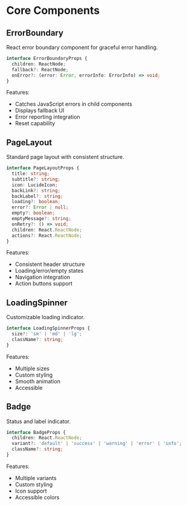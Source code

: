 # Core Components

## ErrorBoundary
React error boundary component for graceful error handling.

```typescript
interface ErrorBoundaryProps {
  children: ReactNode;
  fallback?: ReactNode;
  onError?: (error: Error, errorInfo: ErrorInfo) => void;
}
```

Features:
- Catches JavaScript errors in child components
- Displays fallback UI
- Error reporting integration
- Reset capability

## PageLayout
Standard page layout with consistent structure.

```typescript
interface PageLayoutProps {
  title: string;
  subtitle?: string;
  icon: LucideIcon;
  backLink?: string;
  backLabel?: string;
  loading?: boolean;
  error?: Error | null;
  empty?: boolean;
  emptyMessage?: string;
  onRetry?: () => void;
  children: React.ReactNode;
  actions?: React.ReactNode;
}
```

Features:
- Consistent header structure
- Loading/error/empty states
- Navigation integration
- Action buttons support

## LoadingSpinner
Customizable loading indicator.

```typescript
interface LoadingSpinnerProps {
  size?: 'sm' | 'md' | 'lg';
  className?: string;
}
```

Features:
- Multiple sizes
- Custom styling
- Smooth animation
- Accessible

## Badge
Status and label indicator.

```typescript
interface BadgeProps {
  children: React.ReactNode;
  variant?: 'default' | 'success' | 'warning' | 'error' | 'info';
  className?: string;
}
```

Features:
- Multiple variants
- Custom styling
- Icon support
- Accessible colors